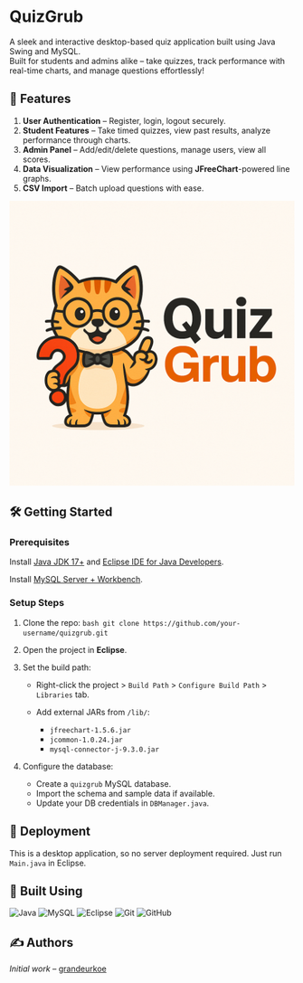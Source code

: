 # QuizGrub

A sleek and interactive desktop-based quiz application built using Java Swing and MySQL.  
Built for students and admins alike – take quizzes, track performance with real-time charts, and manage questions effortlessly!

## 🚀 Features

1. **User Authentication** – Register, login, logout securely.  
2. **Student Features** – Take timed quizzes, view past results, analyze performance through charts.  
3. **Admin Panel** – Add/edit/delete questions, manage users, view all scores.  
4. **Data Visualization** – View performance using **JFreeChart**-powered line graphs.  
5. **CSV Import** – Batch upload questions with ease.

![QuizGrub UI](resources/images/quizgrub_logo.png)

## 🛠️ Getting Started

### Prerequisites

Install [Java JDK 17+](https://www.oracle.com/java/technologies/javase-downloads.html) and [Eclipse IDE for Java Developers](https://www.eclipse.org/downloads/).  

Install [MySQL Server + Workbench](https://dev.mysql.com/downloads/installer/).

### Setup Steps

1. Clone the repo:
   ``bash
   git clone https://github.com/your-username/quizgrub.git
   ``

2. Open the project in **Eclipse**.

3. Set the build path:

   * Right-click the project > `Build Path` > `Configure Build Path` > `Libraries` tab.
   * Add external JARs from `/lib/`:

     * `jfreechart-1.5.6.jar`
     * `jcommon-1.0.24.jar`
     * `mysql-connector-j-9.3.0.jar`

4. Configure the database:

   * Create a `quizgrub` MySQL database.
   * Import the schema and sample data if available.
   * Update your DB credentials in `DBManager.java`.

## 🚀 Deployment

This is a desktop application, so no server deployment required. Just run `Main.java` in Eclipse.


## 🧰 Built Using

<p>
  <img alt="Java" src="https://img.shields.io/badge/-Java-ED8B00?style=flat-square&logo=openjdk&logoColor=white" />
  <img alt="MySQL" src="https://img.shields.io/badge/-MySQL-4479A1?style=flat-square&logo=mysql&logoColor=white" />
  <img alt="Eclipse" src="https://img.shields.io/badge/-Eclipse-2C2255?style=flat-square&logo=eclipseide&logoColor=white" />
  <img alt="Git" src="https://img.shields.io/badge/-Git-f34f29?style=flat-square&logo=git&logoColor=white" />
  <img alt="GitHub" src="https://img.shields.io/badge/-Github-24292e?style=flat-square&logo=github&logoColor=white" />
</p>

## ✍️ Authors

*Initial work* – [grandeurkoe](https://github.com/grandeurkoe)
